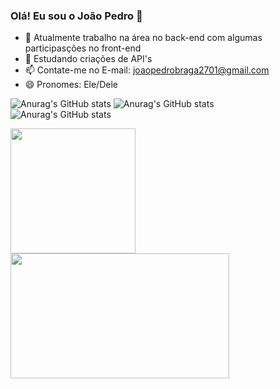 ### Olá! Eu sou o João Pedro 👋

- 🔭 Atualmente trabalho na área no back-end com algumas participasções no front-end
- 🌱 Estudando criações de API's
- 📫 Contate-me no E-mail: joaopedrobraga2701@gmail.com
- 😄 Pronomes: Ele/Dele

![Anurag's GitHub stats](https://github-readme-stats.vercel.app/api?username=JaoPedroBraga&show_icons=true&theme=tokyonight&hide_border=false&card_width=320)
![Anurag's GitHub stats](https://github-readme-streak-stats.herokuapp.com/?user=IgorRibeiroGuimaraes&theme=tokyonight&hide_border=false)<br/>
![Anurag's GitHub stats](https://github-readme-stats.vercel.app/api/top-langs/?username=IgorRibeiroGuimaraes&theme=tokyonight&hide_border=false&include_all_commits=true&count_private=true&layout=compact)

<a href="https://github.com/JaoPedroBraga/github-readme-stats">
  <img margin-left=20 height=200 align="center" src="https://github-readme-stats.vercel.app/api?username=JaoPedroBraga&tokyonight" />
</a>
<a href="https://github.com/JaoPedroBraga/convoychat">
  <img height=200 width=350  align="center" src="https://github-readme-stats.vercel.app/api/top-langs?username=JaoPedroBraga&layout=compact&langs_count=8&card_width=320&tokyonight" />
</a>






